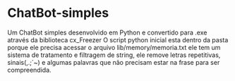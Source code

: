 # ChatBot-simples
Um ChatBot simples desenvolvido em Python e convertido para .exe através da biblioteca cx_Freezer
O script python inicial esta dentro da pasta porque ele precisa acessar o arquivo lib/memory/memoria.txt
ele tem um sistema de tratamento e filtragem de string, ele remove letras repetitivas, sinais(,.;´~) e
algumas palavras que não precisam estar na frase para ser compreendida.
